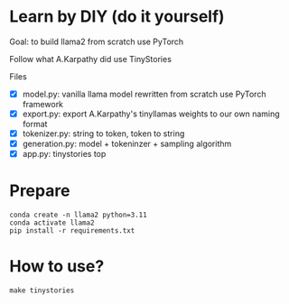 # Learn by DIY (do it yourself)

Goal: to build llama2 from scratch use PyTorch

Follow what A.Karpathy did use TinyStories

Files
- [x] model.py: vanilla llama model rewritten from scratch use PyTorch framework
- [x] export.py: export A.Karpathy's tinyllamas weights to our own naming format
- [x] tokenizer.py: string to token, token to string
- [x] generation.py: model + tokeninzer + sampling algorithm
- [x] app.py: tinystories top

# Prepare
```
conda create -n llama2 python=3.11
conda activate llama2
pip install -r requirements.txt
```

# How to use?
```
make tinystories
```